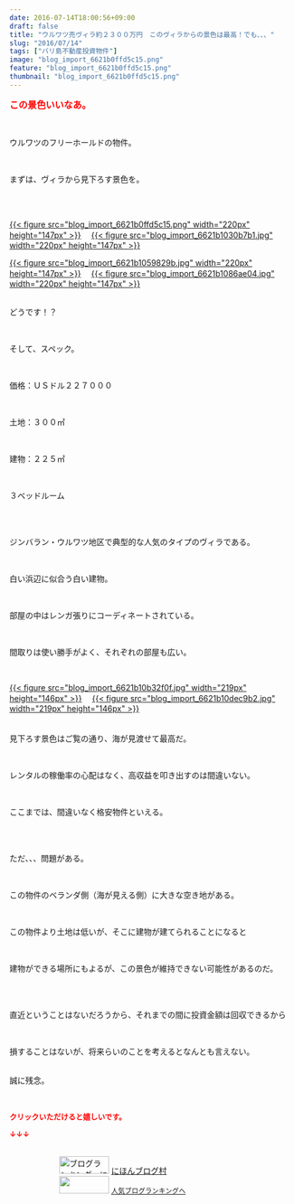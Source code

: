 ```yaml
---
date: 2016-07-14T18:00:56+09:00
draft: false
title: "ウルワツ売ヴィラ約２３００万円　このヴィラからの景色は最高！でも、、、"
slug: "2016/07/14"
tags: ["バリ島不動産投資物件"]
image: "blog_import_6621b0ffd5c15.png"
feature: "blog_import_6621b0ffd5c15.png"
thumbnail: "blog_import_6621b0ffd5c15.png"
---
```

<p><font color="#ff0000" size="3"><strong>この景色いいなあ。</strong></font></p><br/><p>ウルワツのフリーホールドの物件。</p><br/><p>まずは、ヴィラから見下ろす景色を。</p><br/><p><br/><a href="blog_import_6621b1014fe2a.png">{{< figure src="blog_import_6621b0ffd5c15.png" width="220px" height="147px" >}}</a> 　<a href="blog_import_6621b10441770.jpg">{{< figure src="blog_import_6621b1030b7b1.jpg" width="220px" height="147px" >}}</a> <br/></p><p><a href="blog_import_6621b106da2fb.jpg">{{< figure src="blog_import_6621b1059829b.jpg" width="220px" height="147px" >}}</a> 　<a href="blog_import_6621b109a6643.jpg">{{< figure src="blog_import_6621b1086ae04.jpg" width="220px" height="147px" >}}</a> </p><p><br/>どうです！？<br/></p><br/><p>そして、スペック。</p><br/><p>価格：ＵＳドル２２７０００</p><br/><p>土地：３００㎡</p><br/><p>建物：２２５㎡</p><br/><p>３ベッドルーム</p><br/><p><br/>ジンバラン・ウルワツ地区で典型的な人気のタイプのヴィラである。</p><br/><p>白い浜辺に似合う白い建物。</p><br/><p>部屋の中はレンガ張りにコーディネートされている。</p><br/><p>間取りは使い勝手がよく、それぞれの部屋も広い。</p><br/><p><a href="blog_import_6621b10c85c76.jpg">{{< figure src="blog_import_6621b10b32f0f.jpg" width="219px" height="146px" >}}</a> 　<a href="blog_import_6621b10f6c7d9.jpg">{{< figure src="blog_import_6621b10dec9b2.jpg" width="219px" height="146px" >}}</a> <br/><br/><br/>見下ろす景色はご覧の通り、海が見渡せて最高だ。</p><br/><p>レンタルの稼働率の心配はなく、高収益を叩き出すのは間違いない。</p><br/><p>ここまでは、間違いなく格安物件といえる。</p><br/><p><br/>ただ、、、問題がある。</p><br/><p>この物件のベランダ側（海が見える側）に大きな空き地がある。</p><br/><p>この物件より土地は低いが、そこに建物が建てられることになると</p><br/><p>建物ができる場所にもよるが、この景色が維持できない可能性があるのだ。</p><br/><p><br/>直近ということはないだろうから、それまでの間に投資金額は回収できるから</p><br/><p>損することはないが、将来らいのことを考えるとなんとも言えない。</p><p><br/>誠に残念。<br/></p><br/><p><font color="#ff0000" size="2"><strong>クリックいただけると嬉しいです。<br/></strong></font></p><p><font color="#ff0000" size="2"><strong>↓↓↓</strong></font></p><p><br/><a href="ranking.html" target="_blank"><img border="0" alt="ブログランキング・にほんブログ村へ" src="data:image/svg+xml;charset=utf-8,%3Csvg%20xmlns%3D%22http%3A%2F%2Fwww.w3.org%2F2000%2Fsvg%22%20title%3D%22Placeholder%20for%20Images%22%20role%3D%22presentation%22%20viewBox%3D%220%200%2088%2031%22%20%2F%3E" width="88" height="31" data-src="https://img-proxy.blog-video.jp/images?url=http%3A%2F%2Fwww.blogmura.com%2Fimg%2Fwww88_31.gif" style="aspect-ratio: auto 88 / 31;"/><noscript><img border="0" alt="ブログランキング・にほんブログ村へ" src="https://img-proxy.blog-video.jp/images?url=http%3A%2F%2Fwww.blogmura.com%2Fimg%2Fwww88_31.gif" width="88" height="31"></noscript></a> <a href="ranking.html" target="_blank">にほんブログ村</a> <br/><a title="人気ブログランキングへ" href="link.php?1804582"><img border="0" src="data:image/svg+xml;charset=utf-8,%3Csvg%20xmlns%3D%22http%3A%2F%2Fwww.w3.org%2F2000%2Fsvg%22%20title%3D%22Placeholder%20for%20Images%22%20role%3D%22presentation%22%20viewBox%3D%220%200%2088%2031%22%20%2F%3E" width="88" height="31" data-src="https://blog.with2.net/img/banner/banner_22.gif" style="aspect-ratio: auto 88 / 31;"/><noscript><img border="0" src="https://blog.with2.net/img/banner/banner_22.gif" width="88" height="31"></noscript></a> <a style="FONT-SIZE: 12px" href="link.php?1804582">人気ブログランキングへ</a> </p>

